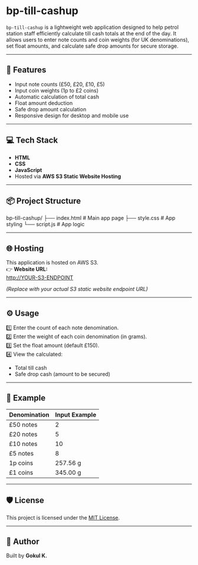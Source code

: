 # bp-till-cashup

`bp-till-cashup` is a lightweight web application designed to help petrol station staff efficiently calculate till cash totals at the end of the day. It allows users to enter note counts and coin weights (for UK denominations), set float amounts, and calculate safe drop amounts for secure storage.

---

## 🚀 Features

- Input note counts (£50, £20, £10, £5)
- Input coin weights (1p to £2 coins)
- Automatic calculation of total cash
- Float amount deduction
- Safe drop amount calculation
- Responsive design for desktop and mobile use

---

## 💻 Tech Stack

- **HTML**
- **CSS**
- **JavaScript**
- Hosted via **AWS S3 Static Website Hosting**

---

## 📦 Project Structure
bp-till-cashup/
├── index.html # Main app page
├── style.css # App styling
└── script.js # App logic



---

## 🌐 Hosting

This application is hosted on AWS S3.  
👉 **Website URL:**  
[http://YOUR-S3-ENDPOINT](http://YOUR-S3-ENDPOINT)

*(Replace with your actual S3 static website endpoint URL)*

---

## ⚙️ Usage

1️⃣ Enter the count of each note denomination.  
2️⃣ Enter the weight of each coin denomination (in grams).  
3️⃣ Set the float amount (default £150).  
4️⃣ View the calculated:
- Total till cash
- Safe drop cash (amount to be secured)

---

## 📝 Example

| Denomination | Input Example |
|--------------|--------------|
| £50 notes    | 2            |
| £20 notes    | 5            |
| £10 notes    | 10           |
| £5 notes     | 8            |
| 1p coins     | 257.56 g     |
| £1 coins     | 345.00 g     |

---

## 🛡️ License

This project is licensed under the [MIT License](LICENSE).

---

## 🙌 Author

Built by **Gokul K.**  
